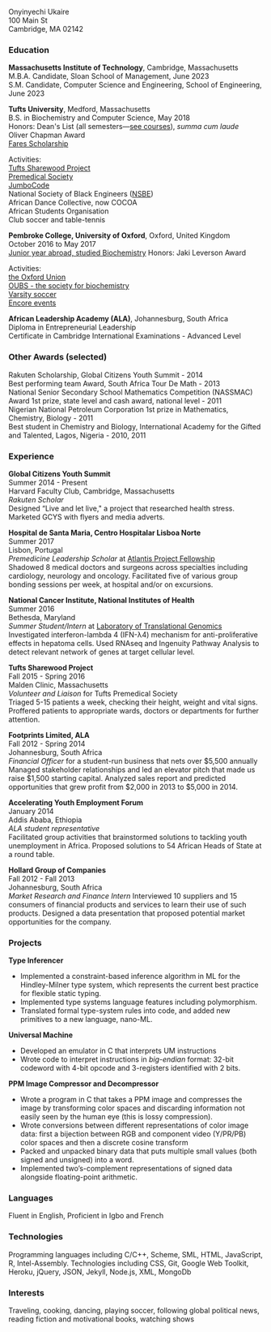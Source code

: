 <p id="address">Onyinyechi Ukaire<br>100 Main St<br>Cambridge, MA 02142</p>

### Education

**Massachusetts Institute of Technology**, Cambridge, Massachusetts  
M.B.A. Candidate, Sloan School of Management, June 2023   
S.M. Candidate, Computer Science and Engineering, School of Engineering, June 2023

**Tufts University**, Medford, Massachusetts  
B.S. in Biochemistry and Computer Science, May 2018  
Honors: Dean's List (all semesters&mdash;<a onclick="flip('.leaf')" role="button" href="#courses">see courses</a>), _summa cum laude_  
Oliver Chapman Award  
[Fares Scholarship][fares]

Activities:  
[Tufts Sharewood Project][sharewood]  
[Premedical Society][premed]  
[JumboCode][jumbocode]  
National Society of Black Engineers ([NSBE][nsbe])  
African Dance Collective, now COCOA  
African Students Organisation  
Club soccer and table-tennis

**Pembroke College, University of Oxford**, Oxford, United Kingdom  
October 2016 to May 2017  
[Junior year abroad, studied Biochemistry][oxyear]
Honors: Jaki Leverson Award   

Activities:  
[the Oxford Union][oxunion]  
[OUBS - the society for biochemistry][oubs]  
[Varsity soccer][pmbsoccer]  
[Encore events][encore]

**African Leadership Academy (ALA)**, Johannesburg, South Africa  
Diploma in Entrepreneurial Leadership  
Certificate in Cambridge International Examinations - Advanced Level

### Other Awards (selected)

Rakuten Scholarship, Global Citizens Youth Summit - 2014  
Best performing team Award, South Africa Tour De Math - 2013  
National Senior Secondary School Mathematics Competition (NASSMAC) Award 1st prize, state level and cash award, national level - 2011  
Nigerian National Petroleum Corporation 1st prize in Mathematics, Chemistry, Biology - 2011  
Best student in Chemistry and Biology, International Academy for the Gifted and Talented, Lagos, Nigeria - 2010, 2011

### Experience

**Global Citizens Youth Summit**  
Summer 2014 - Present  
Harvard Faculty Club, Cambridge, Massachusetts  
_Rakuten Scholar_  
Designed “Live and let live," a project that researched health stress. Marketed GCYS with flyers and media adverts.

**Hospital de Santa Maria, Centro Hospitalar Lisboa Norte**  
Summer 2017  
Lisbon, Portugal  
_Premedicine Leadership Scholar_ at [Atlantis Project Fellowship][atlantis]  
Shadowed 8 medical doctors and surgeons across specialties including cardiology, neurology and oncology. Facilitated five of various group bonding sessions per week, at hospital and/or on excursions.

**National Cancer Institute, National Institutes of Health**  
Summer 2016  
Bethesda, Maryland  
_Summer Student/Intern_ at [Laboratory of Translational Genomics][ltg]  
Investigated interferon-lambda 4 (IFN-λ4) mechanism for anti-proliferative effects in hepatoma cells. Used RNAseq and Ingenuity Pathway Analysis to detect relevant network of genes at target cellular level.

**Tufts Sharewood Project**  
Fall 2015 - Spring 2016  
Malden Clinic, Massachusetts  
_Volunteer and Liaison_ for Tufts Premedical Society  
Triaged 5-15 patients a week, checking their height, weight and vital signs. Proffered patients to appropriate wards, doctors or departments for further attention.

**Footprints Limited, ALA**  
Fall 2012 - Spring 2014  
Johannesburg, South Africa  
_Financial Officer_ for a student-run business that nets over $5,500 annually  
Managed stakeholder relationships and led an elevator pitch that made us raise $1,500 starting capital. Analyzed sales report and predicted opportunities that grew profit from $2,000 in 2013 to $5,000 in 2014.

**Accelerating Youth Employment Forum**  
January 2014  
Addis Ababa, Ethiopia  
_ALA student representative_  
Facilitated group activities that brainstormed solutions to tackling youth unemployment in Africa. Proposed solutions to 54 African Heads of State at a round table.

**Hollard Group of Companies**  
Fall 2012 - Fall 2013  
Johannesburg, South Africa  
_Market Research and Finance Intern_
Interviewed 10 suppliers and 15 consumers of financial products and services to learn their use of such products. Designed a data presentation that proposed potential market opportunities for the company.

### Projects

**Type Inferencer**
* Implemented a constraint-based inference algorithm in ML for the Hindley-Milner type system, which represents the current best practice for flexible static typing.
* Implemented type systems language features including polymorphism.
* Translated formal type-system rules into code, and added new primitives to a new language, nano-ML.

**Universal Machine**
* Developed an emulator in C that interprets UM instructions
* Wrote code to interpret instructions in _big-endian_ format: 32-bit codeword with
 4-bit opcode and 3-registers identified with 2 bits.

**PPM Image Compressor and Decompressor**
* Wrote a program in C that takes a PPM image and compresses the image by transforming color spaces and discarding information not easily seen by the human eye (this is lossy compression).
* Wrote conversions between different representations of color image data: first a bijection between RGB
and component video (Y/PR/PB) color spaces and then a discrete cosine transform
* Packed and unpacked binary data that puts multiple small values (both signed and unsigned) into a word.
* Implemented two’s-complement representations of signed data alongside floating-point arithmetic.

### Languages
Fluent in English, Proficient in Igbo and French

### Technologies

Programming languages including C/C++, Scheme, SML, HTML, JavaScript, R, Intel-Assembly. Technologies including CSS, Git, Google Web Toolkit, Heroku, jQuery, JSON, Jekyll, Node.js, XML, MongoDb

### Interests
Traveling, cooking, dancing, playing soccer, following global political news, reading fiction and motivational books, watching shows

[fares]: ../docs/faresprofile.pdf
[sharewood]: http://medicine.tufts.edu/Global-and-Local-Engagement/Sharewood
[premed]: http://tuftspremedical.strikingly.com/
[jumbocode]: http://jumbocode.org/
[nsbe]: https://sites.tufts.edu/nsbe/
[oxunion]: https://www.oxford-union.org/
[oubs]: http://www.bioch.ox.ac.uk/oubs/
[oxyear]: https://www.youtube.com/watch?v=r5Z0Oinp-JQ&t=6s
[pmbsoccer]: https://www.pmb.ox.ac.uk/life-pembroke/clubs-societies/sports
[encore]: https://www.encoreoxford.com/
[atlantis]: https://atlantisglobal.org/
[ltg]: https://dceg.cancer.gov/about/staff-directory/biographies/K-N/prokunina-olsson-ludmila
